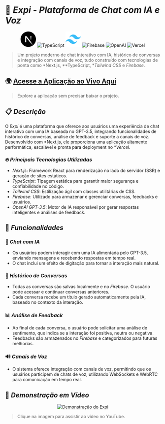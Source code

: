 # 🚀 *Expi - Plataforma de Chat com IA e Voz*

<p align="center">
<img src="https://raw.githubusercontent.com/devicons/devicon/6910f0503efdd315c8f9b858234310c06e04d9c0/icons/nextjs/nextjs-original.svg" alt="Next.js" width="50" height="50" />
<img src="https://cdn.jsdelivr.net/gh/devicons/devicon/icons/typescript/typescript-original.svg" alt="TypeScript" width="50" height="50" />
<img src="https://raw.githubusercontent.com/devicons/devicon/6910f0503efdd315c8f9b858234310c06e04d9c0/icons/tailwindcss/tailwindcss-original.svg" alt="TailwindCSS" width="50" height="50" />
<img src="https://cdn.jsdelivr.net/gh/devicons/devicon/icons/firebase/firebase-plain.svg" alt="Firebase" width="50" height="50" />
<img src="https://freelogopng.com/images/all_img/1681039182chatgpt-logo-with-name.png" alt="OpenAI" width="100" height="35" />
<img src="https://media.licdn.com/dms/image/v2/D4E16AQH9QEcrhbmzXg/profile-displaybackgroundimage-shrink_200_800/profile-displaybackgroundimage-shrink_200_800/0/1711762502964?e=2147483647&v=beta&t=gSt2G3W64yJgb1Iglr3HWeLF14c2p0ZEJ2MjRs-3UVw" alt="Vercel" width="100" height="40" />
</p>

> Um projeto moderno de chat interativo com IA, histórico de conversas e integração com canais de voz, tudo construído com tecnologias de ponta como *Next.js, **TypeScript, **Tailwind CSS* e *Firebase*.

## 🌍 **[Acesse a Aplicação ao Vivo Aqui](https://expi-five.vercel.app/)**

> Explore a aplicação sem precisar baixar o projeto.

## 📋 *Descrição*

O *Expi* é uma plataforma que oferece aos usuários uma experiência de chat interativo com uma IA baseada no GPT-3.5, integrando funcionalidades de histórico de conversas, análise de feedback e suporte a canais de voz. Desenvolvido com *Next.js, ele proporciona uma aplicação altamente performática, escalável e pronta para deployment no **Vercel*.

### 🔥 *Principais Tecnologias Utilizadas*

- *Next.js*: Framework React para renderização no lado do servidor (SSR) e geração de sites estáticos.
- *TypeScript*: Tipagem estática para garantir maior segurança e confiabilidade no código.
- *Tailwind CSS*: Estilização ágil com classes utilitárias de CSS.
- *Firebase*: Utilizado para armazenar e gerenciar conversas, feedbacks e usuários.
- *OpenAI GPT-3.5*: Motor de IA responsável por gerar respostas inteligentes e análises de feedback.

## 🚀 *Funcionalidades*

### 💬 *Chat com IA*
- Os usuários podem interagir com uma IA alimentada pelo GPT-3.5, enviando mensagens e recebendo respostas em tempo real.
- O chat inclui um efeito de digitação para tornar a interação mais natural.

### 📝 *Histórico de Conversas*
- Todas as conversas são salvas localmente e no *Firebase*. O usuário pode acessar e continuar conversas anteriores.
- Cada conversa recebe um título gerado automaticamente pela IA, baseado no contexto da interação.

### 📊 *Análise de Feedback*
- Ao final de cada conversa, o usuário pode solicitar uma análise de sentimento, que indica se a interação foi positiva, neutra ou negativa.
- Feedbacks são armazenados no *Firebase* e categorizados para futuras melhorias.

### 🔊 *Canais de Voz*
- O sistema oferece integração com canais de voz, permitindo que os usuários participem de chats de voz, utilizando WebSockets e WebRTC para comunicação em tempo real.

## 🎥 *Demonstração em Vídeo*

<p align="center">
  <a href="https://www.youtube.com/watch?v=pLGkIArwvng">
    <img src="https://img.youtube.com/vi/pLGkIArwvng/0.jpg" alt="Demonstração do Expi" width="70%" />
  </a>
</p>

> Clique na imagem para assistir ao vídeo no YouTube.
